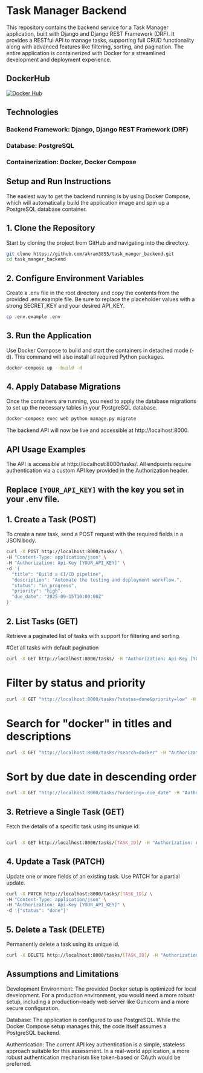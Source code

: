 # Task Manager Backend
This repository contains the backend service for a Task Manager application, built with Django and Django REST Framework (DRF). It provides a RESTful API to manage tasks, supporting full CRUD functionality along with advanced features like filtering, sorting, and pagination. The entire application is containerized with Docker for a streamlined development and deployment experience.
## DockerHub
[![Docker Hub](https://img.shields.io/badge/Docker%20Hub-task--manager-blue)](https://hub.docker.com/r/akramaliii/task-manager)

## Technologies
 ### Backend Framework: Django, Django REST Framework (DRF)

### Database: PostgreSQL

### Containerization: Docker, Docker Compose

## Setup and Run Instructions
The easiest way to get the backend running is by using Docker Compose, which will automatically build the application image and spin up a PostgreSQL database container.

 ## 1. Clone the Repository
Start by cloning the project from GitHub and navigating into the directory.
``` bash
git clone https://github.com/akram3855/task_manger_backend.git
cd task_manger_backend
```

## 2. Configure Environment Variables
Create a .env file in the root directory and copy the contents from the provided .env.example file. Be sure to replace the placeholder values with a strong SECRET_KEY and your desired API_KEY.
```bash
cp .env.example .env
```

 ## 3. Run the Application

Use Docker Compose to build and start the containers in detached mode (-d). This command will also install all required Python packages.
```bash
docker-compose up --build -d
```

## 4. Apply Database Migrations
Once the containers are running, you need to apply the database migrations to set up the necessary tables in your PostgreSQL database.
```bash
docker-compose exec web python manage.py migrate
```

The backend API will now be live and accessible at http://localhost:8000.

## API Usage Examples
The API is accessible at http://localhost:8000/tasks/. All endpoints require authentication via a custom API key provided in the Authorization header.

## Replace `[YOUR_API_KEY]` with the key you set in your .env file.

## 1. Create a Task (POST)
To create a new task, send a POST request with the required fields in a JSON body.
```bash
curl -X POST http://localhost:8000/tasks/ \
-H "Content-Type: application/json" \
-H "Authorization: Api-Key [YOUR_API_KEY]" \
-d '{
  "title": "Build a CI/CD pipeline",
  "description": "Automate the testing and deployment workflow.",
  "status": "in_progress",
  "priority": "high",
  "due_date": "2025-09-15T10:00:00Z"
}'
```

## 2. List Tasks (GET)
Retrieve a paginated list of tasks with support for filtering and sorting.

#Get all tasks with default pagination
```bash
curl -X GET http://localhost:8000/tasks/ -H "Authorization: Api-Key [YOUR_API_KEY]"
```
# Filter by status and priority
```bash
curl -X GET "http://localhost:8000/tasks/?status=done&priority=low" -H "Authorization: Api-Key [YOUR_API_KEY]"
```
# Search for "docker" in titles and descriptions
```bash
curl -X GET "http://localhost:8000/tasks/?search=docker" -H "Authorization: Api-Key [YOUR_API_KEY]"
```
# Sort by due date in descending order
```bash
curl -X GET "http://localhost:8000/tasks/?ordering=-due_date" -H "Authorization: Api-Key [YOUR_API_KEY]"
```

## 3. Retrieve a Single Task (GET)
Fetch the details of a specific task using its unique id.
```bash

curl -X GET http://localhost:8000/tasks/[TASK_ID]/ -H "Authorization: Api-Key [YOUR_API_KEY]"
```
## 4. Update a Task (PATCH)
Update one or more fields of an existing task. Use PATCH for a partial update.
```bash
curl -X PATCH http://localhost:8000/tasks/[TASK_ID]/ \
-H "Content-Type: application/json" \
-H "Authorization: Api-Key [YOUR_API_KEY]" \
-d '{"status": "done"}'
```
## 5. Delete a Task (DELETE)
Permanently delete a task using its unique id.
```bash
curl -X DELETE http://localhost:8000/tasks/[TASK_ID]/ -H "Authorization: Api-Key [YOUR_API_KEY]"

```

## Assumptions and Limitations
Development Environment: The provided Docker setup is optimized for local development. For a production environment, you would need a more robust setup, including a production-ready web server like Gunicorn and a more secure configuration.

Database: The application is configured to use PostgreSQL. While the Docker Compose setup manages this, the code itself assumes a PostgreSQL backend.

Authentication: The current API key authentication is a simple, stateless approach suitable for this assessment. In a real-world application, a more robust authentication mechanism like token-based or OAuth would be preferred.
